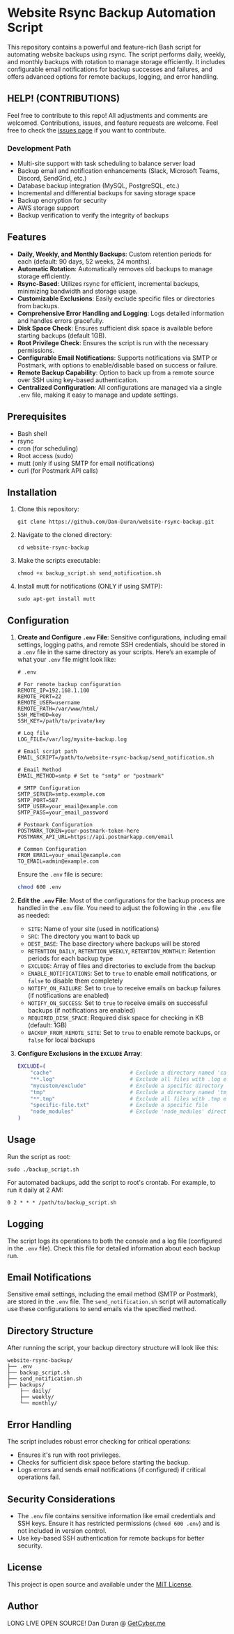 # Website Rsync Backup Automation Script

This repository contains a powerful and feature-rich Bash script for automating website backups using rsync. The script performs daily, weekly, and monthly backups with rotation to manage storage efficiently. It includes configurable email notifications for backup successes and failures, and offers advanced options for remote backups, logging, and error handling.

## HELP! (CONTRIBUTIONS)

Feel free to contribute to this repo! All adjustments and comments are welcomed. Contributions, issues, and feature requests are welcome. Feel free to check the [issues page](https://github.com/Dan-Duran/website-rsync-backup/issues) if you want to contribute.

### Development Path

- Multi-site support with task scheduling to balance server load
- Backup email and notification enhancements (Slack, Microsoft Teams, Discord, SendGrid, etc.)
- Database backup integration (MySQL, PostgreSQL, etc.)
- Incremental and differential backups for saving storage space
- Backup encryption for security
- AWS storage support
- Backup verification to verify the integrity of backups

## Features

- **Daily, Weekly, and Monthly Backups**: Custom retention periods for each (default: 90 days, 52 weeks, 24 months).
- **Automatic Rotation**: Automatically removes old backups to manage storage efficiently.
- **Rsync-Based**: Utilizes rsync for efficient, incremental backups, minimizing bandwidth and storage usage.
- **Customizable Exclusions**: Easily exclude specific files or directories from backups.
- **Comprehensive Error Handling and Logging**: Logs detailed information and handles errors gracefully.
- **Disk Space Check**: Ensures sufficient disk space is available before starting backups (default 1GB).
- **Root Privilege Check**: Ensures the script is run with the necessary permissions.
- **Configurable Email Notifications**: Supports notifications via SMTP or Postmark, with options to enable/disable based on success or failure.
- **Remote Backup Capability**: Option to back up from a remote source over SSH using key-based authentication.
- **Centralized Configuration**: All configurations are managed via a single `.env` file, making it easy to manage and update settings.

## Prerequisites

- Bash shell
- rsync
- cron (for scheduling)
- Root access (sudo)
- mutt (only if using SMTP for email notifications)
- curl (for Postmark API calls)

## Installation

1. Clone this repository:
   ```
   git clone https://github.com/Dan-Duran/website-rsync-backup.git
   ```
2. Navigate to the cloned directory:
   ```
   cd website-rsync-backup
   ```
3. Make the scripts executable:
   ```
   chmod +x backup_script.sh send_notification.sh
   ```
4. Install mutt for notifications (ONLY if using SMTP):
   ```
   sudo apt-get install mutt
   ```

## Configuration

1. **Create and Configure `.env` File**:
   Sensitive configurations, including email settings, logging paths, and remote SSH credentials, should be stored in a `.env` file in the same directory as your scripts. Here’s an example of what your `.env` file might look like:

   ```plaintext
   # .env

   # For remote backup configuration
   REMOTE_IP=192.168.1.100
   REMOTE_PORT=22
   REMOTE_USER=username
   REMOTE_PATH=/var/www/html/
   SSH_METHOD=key
   SSH_KEY=/path/to/private/key

   # Log file
   LOG_FILE=/var/log/mysite-backup.log

   # Email script path
   EMAIL_SCRIPT=/path/to/website-rsync-backup/send_notification.sh

   # Email Method
   EMAIL_METHOD=smtp # Set to "smtp" or "postmark"

   # SMTP Configuration
   SMTP_SERVER=smtp.example.com
   SMTP_PORT=587
   SMTP_USER=your_email@example.com
   SMTP_PASS=your_email_password

   # Postmark Configuration
   POSTMARK_TOKEN=your-postmark-token-here
   POSTMARK_API_URL=https://api.postmarkapp.com/email

   # Common Configuration
   FROM_EMAIL=your_email@example.com
   TO_EMAIL=admin@example.com
   ```

   Ensure the `.env` file is secure:
   ```bash
   chmod 600 .env
   ```

2. **Edit the `.env` File**:
   Most of the configurations for the backup process are handled in the `.env` file. You need to adjust the following in the `.env` file as needed:

   - `SITE`: Name of your site (used in notifications)
   - `SRC`: The directory you want to back up
   - `DEST_BASE`: The base directory where backups will be stored
   - `RETENTION_DAILY`, `RETENTION_WEEKLY`, `RETENTION_MONTHLY`: Retention periods for each backup type
   - `EXCLUDE`: Array of files and directories to exclude from the backup
   - `ENABLE_NOTIFICATIONS`: Set to `true` to enable email notifications, or `false` to disable them completely
   - `NOTIFY_ON_FAILURE`: Set to `true` to receive emails on backup failures (if notifications are enabled)
   - `NOTIFY_ON_SUCCESS`: Set to `true` to receive emails on successful backups (if notifications are enabled)
   - `REQUIRED_DISK_SPACE`: Required disk space for checking in KB (default: 1GB)
   - `BACKUP_FROM_REMOTE_SITE`: Set to `true` to enable remote backups, or `false` for local backups

3. **Configure Exclusions in the `EXCLUDE` Array**:
   ```bash
   EXCLUDE=(
       "cache"                         # Exclude a directory named 'cache' anywhere in the backup
       "**.log"                        # Exclude all files with .log extension in any directory
       "mycustom/exclude"              # Exclude a specific directory
       "tmp"                           # Exclude a directory named 'tmp' anywhere in the backup
       "**.tmp"                        # Exclude all files with .tmp extension in any directory
       "specific-file.txt"             # Exclude a specific file
       "node_modules"                  # Exclude 'node_modules' directories anywhere in the backup
   )
   ```

## Usage

Run the script as root:

```
sudo ./backup_script.sh
```

For automated backups, add the script to root's crontab. For example, to run it daily at 2 AM:

```
0 2 * * * /path/to/backup_script.sh
```

## Logging

The script logs its operations to both the console and a log file (configured in the `.env` file). Check this file for detailed information about each backup run.

## Email Notifications

Sensitive email settings, including the email method (SMTP or Postmark), are stored in the `.env` file. The `send_notification.sh` script will automatically use these configurations to send emails via the specified method.

## Directory Structure

After running the script, your backup directory structure will look like this:

```
website-rsync-backup/
├── .env
├── backup_script.sh
├── send_notification.sh
├── backups/
    ├── daily/
    ├── weekly/
    └── monthly/
```

## Error Handling

The script includes robust error checking for critical operations:
- Ensures it's run with root privileges.
- Checks for sufficient disk space before starting the backup.
- Logs errors and sends email notifications (if configured) if critical operations fail.

## Security Considerations

- The `.env` file contains sensitive information like email credentials and SSH keys. Ensure it has restricted permissions (`chmod 600 .env`) and is not included in version control.
- Use key-based SSH authentication for remote backups for better security.

## License

This project is open source and available under the [MIT License](LICENSE).

## Author

LONG LIVE OPEN SOURCE! Dan Duran @ [GetCyber.me](https://GetCyber.me)
